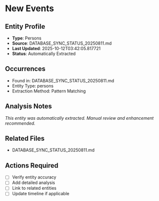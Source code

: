 # New Events

## Entity Profile
- **Type**: Persons
- **Source**: DATABASE_SYNC_STATUS_20250811.md
- **Last Updated**: 2025-10-12T03:42:05.817721
- **Status**: Automatically Extracted

## Occurrences
- Found in: DATABASE_SYNC_STATUS_20250811.md
- Entity Type: persons
- Extraction Method: Pattern Matching

## Analysis Notes
*This entity was automatically extracted. Manual review and enhancement recommended.*

## Related Files
- DATABASE_SYNC_STATUS_20250811.md

## Actions Required
- [ ] Verify entity accuracy
- [ ] Add detailed analysis
- [ ] Link to related entities
- [ ] Update timeline if applicable
